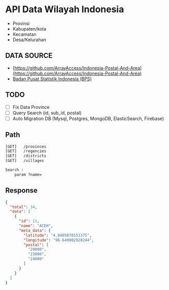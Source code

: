 # API Data Wilayah Indonesia
- Provinsi
- Kabupaten/kota
- Kecamatan
- Desa/Kelurahan

## DATA SOURCE

- [https://github.com/ArrayAccess/Indonesia-Postal-And-Area](https://github.com/ArrayAccess/Indonesia-Postal-And-Area)
- [Badan Pusat Statistik Indonesia (BPS)](https://bps.go.id/)

## TODO

- [ ] Fix Data Province
- [ ] Query Search (id, sub_id, postal)
- [ ] Auto Migration DB (Mysql, Postgres, MongoDB, ElasticSearch, Firebase)

## Path

```txt
[GET]   /provinces
[GET]   /regencies
[GET]   /districts
[GET]   /villages

Search :
    param ?name=
```

## Response

```json
{
  "total": 34,
  "data": [
    {
      "id": 11,
      "name": "ACEH",
      "meta_data": {
        "latitude": "4.0405070151375",
        "longitude": "96.649002928244",
        "postal": [
          "20000",
          "23000",
          "24000"
        ]
      }
    }
  ]
}
```